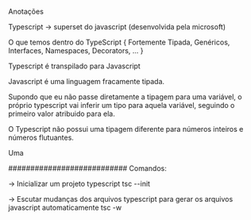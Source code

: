 <!-- TO DO: ajustar escrita do readme  -->

Anotações 

Typescript -> superset do javascript (desenvolvida pela microsoft)

O que temos dentro do TypeScript
{
    Fortemente Tipada,
    Genéricos,
    Interfaces,
    Namespaces,
    Decorators,
    ...
}

Typescript é transpilado para Javascript

Javascript é uma linguagem fracamente tipada.

Supondo que eu não passe diretamente a tipagem para uma variável, o próprio typescript vai inferir um tipo para aquela variável, seguindo o primeiro valor atribuido para ela.

O Typescript não possui uma tipagem diferente para números inteiros e números flutuantes.

Uma


###########################
Comandos:

-> Inicializar um projeto typescript
tsc --init

-> Escutar mudanças dos arquivos typescript para gerar os arquivos javascript automaticamente
tsc -w